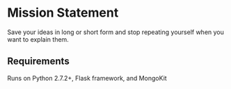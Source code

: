 Mission Statement
=============================

Save your ideas in long or short form and stop repeating yourself when you want to explain them.

## Requirements
Runs on Python 2.7.2+, Flask framework, and MongoKit